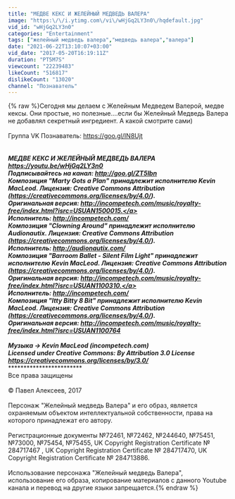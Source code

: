 ```yaml
---
title: "МЕДВЕ КЕКС И ЖЕЛЕЙНЫЙ МЕДВЕДЬ ВАЛЕРА"
image: "https:\/\/i.ytimg.com\/vi\/wHjGq2LY3n0\/hqdefault.jpg"
vid_id: "wHjGq2LY3n0"
categories: "Entertainment"
tags: ["желейный медведь валера","медведь валера","валера"]
date: "2021-06-22T13:10:07+03:00"
vid_date: "2017-05-20T16:19:11Z"
duration: "PT5M7S"
viewcount: "22239483"
likeCount: "516817"
dislikeCount: "13020"
channel: "Познаватель"
---
```

{% raw %}Сегодня мы делаем с Желейным Медведем Валерой, медве кексы. Они простые, но полезные....если бы Желейный Медведь Валера не добавлял секретный ингредиент. А какой смотрите сами)<br /><br />Группа VK  Познаватель: <a rel="nofollow" target="blank" href="https://goo.gl/IN8Ujt">https://goo.gl/IN8Ujt</a><br /><br />*****************************<br />МЕДВЕ КЕКС И ЖЕЛЕЙНЫЙ МЕДВЕДЬ ВАЛЕРА <a rel="nofollow" target="blank" href="https://youtu.be/wHjGq2LY3n0">https://youtu.be/wHjGq2LY3n0</a><br />Подписывайтесь на канал: <a rel="nofollow" target="blank" href="http://goo.gl/ZT5Ibn">http://goo.gl/ZT5Ibn</a><br />Композиция &quot;Marty Gots a Plan&quot; принадлежит исполнителю Kevin MacLeod. Лицензия: Creative Commons Attribution (<a rel="nofollow" target="blank" href="https://creativecommons.org/licenses/by/4.0/).">https://creativecommons.org/licenses/by/4.0/).</a><br />Оригинальная версия: <a rel="nofollow" target="blank" href="http://incompetech.com/music/royalty-free/index.html?isrc=USUAN1500015.">http://incompetech.com/music/royalty-free/index.html?isrc=USUAN1500015.</a><br />Исполнитель: <a rel="nofollow" target="blank" href="http://incompetech.com/">http://incompetech.com/</a><br />Композиция &quot;Clowning Around&quot; принадлежит исполнителю Audionautix. Лицензия: Creative Commons Attribution (<a rel="nofollow" target="blank" href="https://creativecommons.org/licenses/by/4.0/).">https://creativecommons.org/licenses/by/4.0/).</a><br />Исполнитель: <a rel="nofollow" target="blank" href="http://audionautix.com/">http://audionautix.com/</a><br />Композиция &quot;Barroom Ballet - Silent Film Light&quot; принадлежит исполнителю Kevin MacLeod. Лицензия: Creative Commons Attribution (<a rel="nofollow" target="blank" href="https://creativecommons.org/licenses/by/4.0/).">https://creativecommons.org/licenses/by/4.0/).</a><br />Оригинальная версия: <a rel="nofollow" target="blank" href="http://incompetech.com/music/royalty-free/index.html?isrc=USUAN1100310.">http://incompetech.com/music/royalty-free/index.html?isrc=USUAN1100310.</a><br />Исполнитель: <a rel="nofollow" target="blank" href="http://incompetech.com/">http://incompetech.com/</a><br /> Композиция &quot;Itty Bitty 8 Bit&quot; принадлежит исполнителю Kevin MacLeod. Лицензия: Creative Commons Attribution (<a rel="nofollow" target="blank" href="https://creativecommons.org/licenses/by/4.0/).">https://creativecommons.org/licenses/by/4.0/).</a><br />Оригинальная версия: <a rel="nofollow" target="blank" href="http://incompetech.com/music/royalty-free/index.html?isrc=USUAN1100764">http://incompetech.com/music/royalty-free/index.html?isrc=USUAN1100764</a><br /><br />Музыка → Kevin MacLeod (incompetech.com)<br />Licensed under Creative Commons: By Attribution 3.0 License<br /><a rel="nofollow" target="blank" href="https://creativecommons.org/licenses/by/3.0/">https://creativecommons.org/licenses/by/3.0/</a><br />*****************************************************<br />Все права защищены <br /><br />© Павел Алексеев, 2017<br /><br />Персонаж &quot;Желейный медведь Валера&quot; и его образ, является охраняемым объектом интеллектуальной собственности, права на которого принадлежат его автору. <br /><br />Регистрационные документы №72461, №72462, №244640, №75451, №73000, №75454, №75455, UK Copyright Registration Certificate № 284717467 , UK Copyright Registration Certificate № 284717470, UK Copyright Registration Certificate № 284713886.<br /><br />Использование персонажа &quot;Желейный медведь Валера&quot;, использование его образа, копирование материалов с данного Youtube канала и перевод на другие языки запрещается.{% endraw %}
